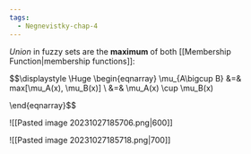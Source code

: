 ```yaml
---
tags:
  - Negnevistky-chap-4
---
```

*Union* in fuzzy sets are the **maximum** of both [[Membership Function|membership functions]]:

$$\displaystyle \Huge \begin{eqnarray} 
\mu_{A\bigcup B} &=& max[\mu_A(x), \mu_B(x)] \\
&=& \mu_A(x) \cup \mu_B(x) 

\end{eqnarray}$$

![[Pasted image 20231027185706.png|600]]

![[Pasted image 20231027185718.png|700]]